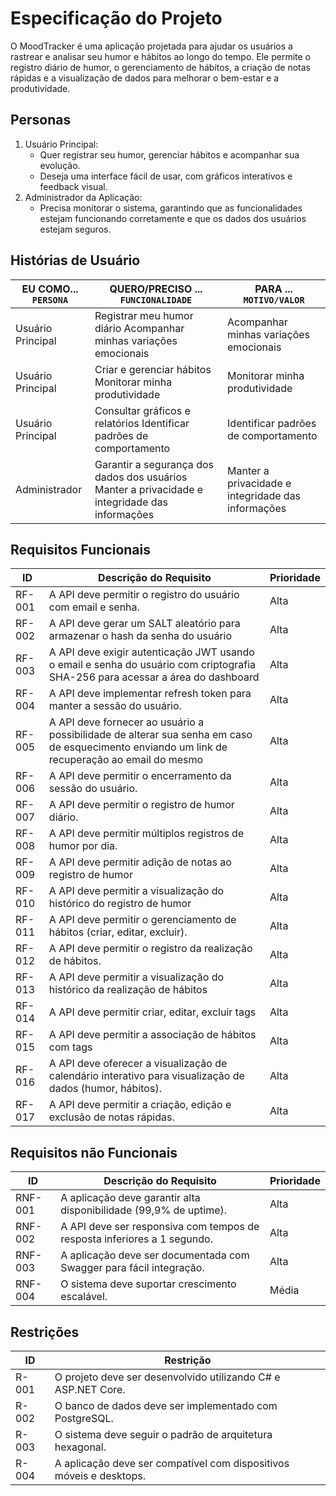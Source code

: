 # Especificação do Projeto

O MoodTracker é uma aplicação projetada para ajudar os usuários a rastrear e analisar seu humor e hábitos ao longo do tempo. Ele permite o registro diário de humor, o gerenciamento de hábitos, a criação de notas rápidas e a visualização de dados para melhorar o bem-estar e a produtividade.


## Personas

1. Usuário Principal:
   - Quer registrar seu humor, gerenciar hábitos e acompanhar sua evolução.
   - Deseja uma interface fácil de usar, com gráficos interativos e feedback visual.
2. Administrador da Aplicação:
   - Precisa monitorar o sistema, garantindo que as funcionalidades estejam funcionando corretamente e que os dados dos usuários estejam seguros.

## Histórias de Usuário

| EU COMO... `PERSONA`                                                                                         | QUERO/PRECISO ... `FUNCIONALIDADE`                                                             |PARA ... `MOTIVO/VALOR`               |
|--------------------------------------------------------------------------------------------------------------|------------------------------------------------------------------------------------------------|--------------------------------------|
|Usuário Principal|	Registrar meu humor diário	Acompanhar minhas variações emocionais |Acompanhar minhas variações emocionais|
|Usuário Principal|	Criar e gerenciar hábitos	Monitorar minha produtividade | Monitorar minha produtividade|
|Usuário Principal|	Consultar gráficos e relatórios	Identificar padrões de comportamento | Identificar padrões de comportamento|
|Administrador|	Garantir a segurança dos dados dos usuários	Manter a privacidade e integridade das informações |Manter a privacidade e integridade das informações|


## Requisitos Funcionais

| ID     | Descrição do Requisito                                                                                                                        | Prioridade | 
|--------|-----------------------------------------------------------------------------------------------------------------------------------------------|------------| 
| RF-001 | A API deve permitir o registro do usuário com email e senha.	                                                                                 | Alta       |
| RF-002 | A API deve gerar um SALT aleatório para armazenar o hash da senha do usuário	                                                                 | Alta       |
| RF-003 | A API deve exigir autenticação JWT usando o email e senha do usuário com criptografia SHA-256 para acessar a área do dashboard                | Alta       |
| RF-004 | A API deve implementar refresh token para manter a sessão do usuário.                                                                         | Alta       |
| RF-005 | A API deve fornecer ao usuário a possibilidade de alterar sua senha em caso de esquecimento enviando um link de recuperação ao email do mesmo | Alta       | 
| RF-006 | A API deve permitir o encerramento da sessão do usuário.	                                                                                     | Alta       |
| RF-007 | A API deve permitir o registro de humor diário.	                                                                                             | Alta       |
| RF-008 | A API deve permitir múltiplos registros de humor por dia.	                                                                                 | Alta       |
| RF-009 | A API deve permitir adição de notas ao registro de humor	                                                                                     | Alta       |
| RF-010 | A API deve permitir a visualização do histórico do registro de humor	                                                                         | Alta       |
| RF-011 | A API deve permitir o gerenciamento de hábitos (criar, editar, excluir).	                                                                     | Alta       |
| RF-012 | A API deve permitir o registro da realização de hábitos.		                                                                                 | Alta       |
| RF-013 | A API deve permitir a visualização do histórico da realização de hábitos	                                                                     | Alta       |
| RF-014 | A API deve permitir criar, editar, excluir tags	                                                                                             | Alta       |
| RF-015 | A API deve permitir a associação de hábitos com tags                                                                                          | Alta       |
| RF-016 | A API deve oferecer a visualização de calendário interativo para visualização de dados (humor, hábitos).	                                     | Alta       |
| RF-017 | A API deve permitir a criação, edição e exclusão de notas rápidas.	                                                                         | Alta       |                                                                     | Alta       |

## Requisitos não Funcionais

|ID     | Descrição do Requisito  |Prioridade |
|-------|-------------------------|----|
|RNF-001|	A aplicação deve garantir alta disponibilidade (99,9% de uptime).	|Alta|
|RNF-002|	A API deve ser responsiva com tempos de resposta inferiores a 1 segundo.	|Alta|
|RNF-003|	A aplicação deve ser documentada com Swagger para fácil integração.|	Alta|
|RNF-004|	O sistema deve suportar crescimento escalável.	|Média|

## Restrições

|ID| Restrição                                             |
|--|-------------------------------------------------------|
|R-001|	O projeto deve ser desenvolvido utilizando C# e ASP.NET Core.
|R-002|O banco de dados deve ser implementado com PostgreSQL.
|R-003|O sistema deve seguir o padrão de arquitetura hexagonal.
|R-004|	A aplicação deve ser compatível com dispositivos móveis e desktops.